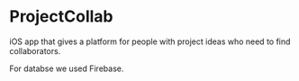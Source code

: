 # ProjectCollab
iOS app that gives a platform for people with project ideas who need to find collaborators. 

For databse we used Firebase.
